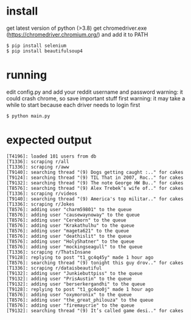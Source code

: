# install

get latest version of python (>3.8)
get chromedriver.exe (https://chromedriver.chromium.org/) and add it to PATH

```
$ pip install selenium
$ pip install beautifulsoup4
```

# running

edit config.py and add your reddit username and password
warning: it could crash chrome, so save important stuff first
warning: it may take a while to start because each driver needs to login first

```
$ python main.py
```

# expected output

```
[T4196]: loaded 101 users from db
[T1336]: scraping r/all
[T1336]: scraping r/aww
[T9140]: searching thread "(9) Dogs getting caught :.." for cakes
[T9124]: searching thread "(9) TIL That in 2007, Roc.." for cakes
[T9132]: searching thread "(9) The note George HW Bu.." for cakes
[T8576]: searching thread "(9) Alex Trebek’s wife of.." for cakes
[T1336]: scraping r/videos
[T9140]: searching thread "(9) America's top militar.." for cakes
[T1336]: scraping r/Jokes
[T8576]: adding user "charm59801" to the queue
[T8576]: adding user "causewaynoway" to the queue
[T8576]: adding user "Cereborn" to the queue
[T8576]: adding user "Krakathulhu" to the queue
[T8576]: adding user "mageta621" to the queue
[T8576]: adding user "deathislit" to the queue
[T8576]: adding user "HolyShatner" to the queue
[T8576]: adding user "mockingseagull" to the queue
[T1336]: scraping r/ThatsInsane
[T9128]: replying to post "t1_gc4q45y" made 1 hour ago
[T8576]: searching thread "(9) tonight this guy drov.." for cakes
[T1336]: scraping r/dataisbeautiful
[T9132]: adding user "Junkiebuttpiss" to the queue
[T9132]: adding user "PrisAustin" to the queue
[T9132]: adding user "berserkergandhi" to the queue
[T9128]: replying to post "t1_gc4oo0j" made 1 hour ago
[T8576]: adding user "oxymoronix" to the queue
[T8576]: adding user "the_great_philouza" to the queue
[T8576]: adding user "firemaycrie" to the queue
[T9132]: searching thread "(9) It’s called game desi.." for cakes
```
